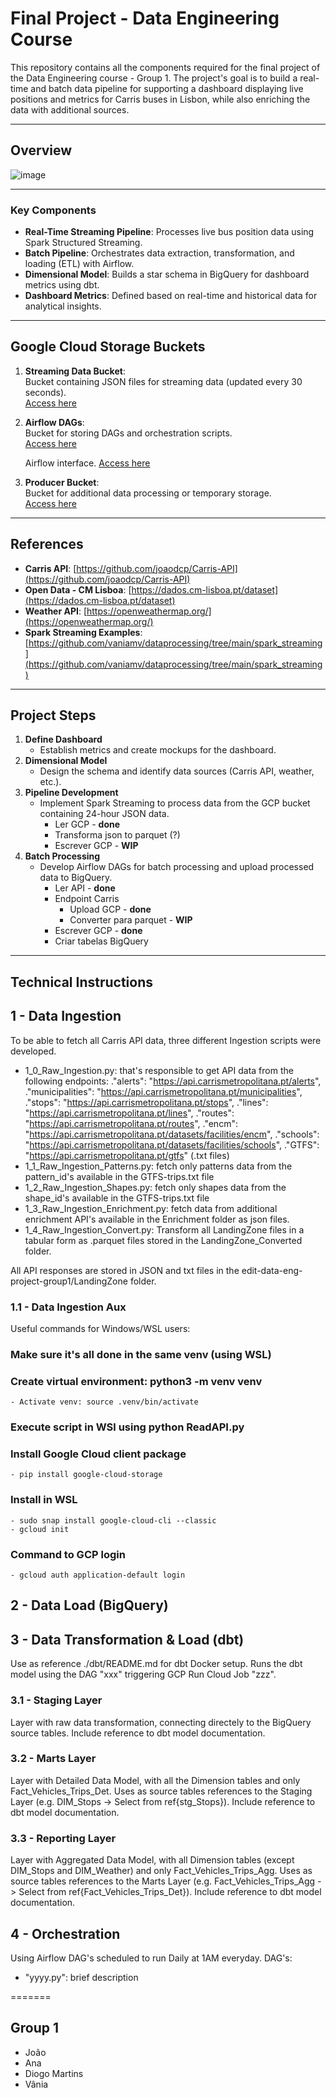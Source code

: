 # **Final Project - Data Engineering Course**

This repository contains all the components required for the final project of the Data Engineering course - Group 1. The project's goal is to build a real-time and batch data pipeline for supporting a dashboard displaying live positions and metrics for Carris buses in Lisbon, while also enriching the data with additional sources.

---

## **Overview**
![image](https://github.com/user-attachments/assets/889b0fb6-0e4d-4a2a-8b3a-17de9fff9204)

---

### **Key Components**
- **Real-Time Streaming Pipeline**: Processes live bus position data using Spark Structured Streaming.
- **Batch Pipeline**: Orchestrates data extraction, transformation, and loading (ETL) with Airflow.
- **Dimensional Model**: Builds a star schema in BigQuery for dashboard metrics using dbt.
- **Dashboard Metrics**: Defined based on real-time and historical data for analytical insights.

---
## **Google Cloud Storage Buckets**

1. **Streaming Data Bucket**:  
   Bucket containing JSON files for streaming data (updated every 30 seconds).  
   [Access here](https://console.cloud.google.com/storage/browser/edit-de-project-streaming-data;tab=objects?forceOnBucketsSortingFiltering=true&authuser=4&inv=1&invt=Abl2rw&project=data-eng-dev-437916&prefix=&forceOnObjectsSortingFiltering=false)

2. **Airflow DAGs**:  
   Bucket for storing DAGs and orchestration scripts.  
   [Access here](https://console.cloud.google.com/storage/browser/edit-de-project-airflow-dags;tab=objects?forceOnBucketsSortingFiltering=true&authuser=4&inv=1&invt=Abl2rw&project=data-eng-dev-437916&prefix=&forceOnObjectsSortingFiltering=false)

   Airflow interface.
   [Access here](http://edit-data-eng.duckdns.org/home)

3. **Producer Bucket**:  
   Bucket for additional data processing or temporary storage.  
   [Access here](https://console.cloud.google.com/storage/browser/edit-de-vm-mount;tab=objects?authuser=4&inv=1&invt=Abl2rw&project=data-eng-dev-437916&prefix=&forceOnObjectsSortingFiltering=false)

---

## **References**

- **Carris API**: [https://github.com/joaodcp/Carris-API](https://github.com/joaodcp/Carris-API)
- **Open Data - CM Lisboa**: [https://dados.cm-lisboa.pt/dataset](https://dados.cm-lisboa.pt/dataset)
- **Weather API**: [https://openweathermap.org/](https://openweathermap.org/)
- **Spark Streaming Examples**: [https://github.com/vaniamv/dataprocessing/tree/main/spark_streaming](https://github.com/vaniamv/dataprocessing/tree/main/spark_streaming)

---

## **Project Steps**
1. **Define Dashboard**
   - Establish metrics and create mockups for the dashboard.
2. **Dimensional Model**
   - Design the schema and identify data sources (Carris API, weather, etc.).
3. **Pipeline Development**
   - Implement Spark Streaming to process data from the GCP bucket containing 24-hour JSON data.
      - Ler GCP - **done**
      - Transforma json to parquet (?)
      - Escrever GCP - **WIP**
4. **Batch Processing**
   - Develop Airflow DAGs for batch processing and upload processed data to BigQuery.
      - Ler API - **done**
      - Endpoint Carris
         - Upload GCP - **done**
         - Converter para parquet - **WIP**
      - Escrever GCP - **done**
      - Criar tabelas BigQuery 

---


## **Technical Instructions**

## 1 - Data Ingestion

To be able to fetch all Carris API data, three different Ingestion scripts were developed.
 - 1_0_Raw_Ingestion.py: that's responsible to get API data from the following endpoints:
    ."alerts": "https://api.carrismetropolitana.pt/alerts",
    ."municipalities": "https://api.carrismetropolitana.pt/municipalities",
    ."stops": "https://api.carrismetropolitana.pt/stops",
    ."lines": "https://api.carrismetropolitana.pt/lines",
    ."routes": "https://api.carrismetropolitana.pt/routes",
    ."encm": "https://api.carrismetropolitana.pt/datasets/facilities/encm",
    ."schools": "https://api.carrismetropolitana.pt/datasets/facilities/schools",
    ."GTFS": "https://api.carrismetropolitana.pt/gtfs" (.txt files)
- 1_1_Raw_Ingestion_Patterns.py: fetch only patterns data from the pattern_id's available in the GTFS-trips.txt file
- 1_2_Raw_Ingestion_Shapes.py: fetch only shapes data from the shape_id's available in the GTFS-trips.txt file
- 1_3_Raw_Ingestion_Enrichment.py: fetch data from additional enrichment API's available in the Enrichment folder as json files.
- 1_4_Raw_Ingestion_Convert.py: Transform all LandingZone files in a tabular form as .parquet files stored in the LandingZone_Converted folder.

All API responses are stored in JSON and txt files in the edit-data-eng-project-group1/LandingZone folder.


### 1.1 - Data Ingestion Aux

Useful commands for Windows/WSL users:

### **Make sure it's all done in the same venv (using WSL)**

### **Create virtual environment: python3 -m venv venv**
    - Activate venv: source .venv/bin/activate

### **Execute script in WSl using python ReadAPI.py**

### **Install Google Cloud client package**
    - pip install google-cloud-storage

### **Install in WSL**
    - sudo snap install google-cloud-cli --classic
    - gcloud init

### **Command to GCP login**
    - gcloud auth application-default login


## 2 - Data Load (BigQuery)



## 3 - Data Transformation & Load (dbt)

Use as reference ./dbt/README.md for dbt Docker setup.
Runs the dbt model using the DAG "xxx" triggering GCP Run Cloud Job "zzz".


### 3.1 - Staging Layer

Layer with raw data transformation, connecting directely to the BigQuery source tables.
Include reference to dbt model documentation.


### 3.2 - Marts Layer

Layer with Detailed Data Model, with all the Dimension tables and only Fact_Vehicles_Trips_Det.
Uses as source tables references to the Staging Layer (e.g. DIM_Stops -> Select <fields> from ref{stg_Stops}).
Include reference to dbt model documentation.


### 3.3 - Reporting Layer

Layer with Aggregated Data Model, with all Dimension tables (except DIM_Stops and DIM_Weather) and only Fact_Vehicles_Trips_Agg.
Uses as source tables references to the Marts Layer (e.g. Fact_Vehicles_Trips_Agg -> Select <fields> from ref{Fact_Vehicles_Trips_Det}).
Include reference to dbt model documentation.


## 4 - Orchestration

Using Airflow DAG's scheduled to run Daily at 1AM everyday.
DAG's:
 - "yyyy.py": brief description

=======
## **Group 1**
- João
- Ana
- Diogo Martins
- Vânia

